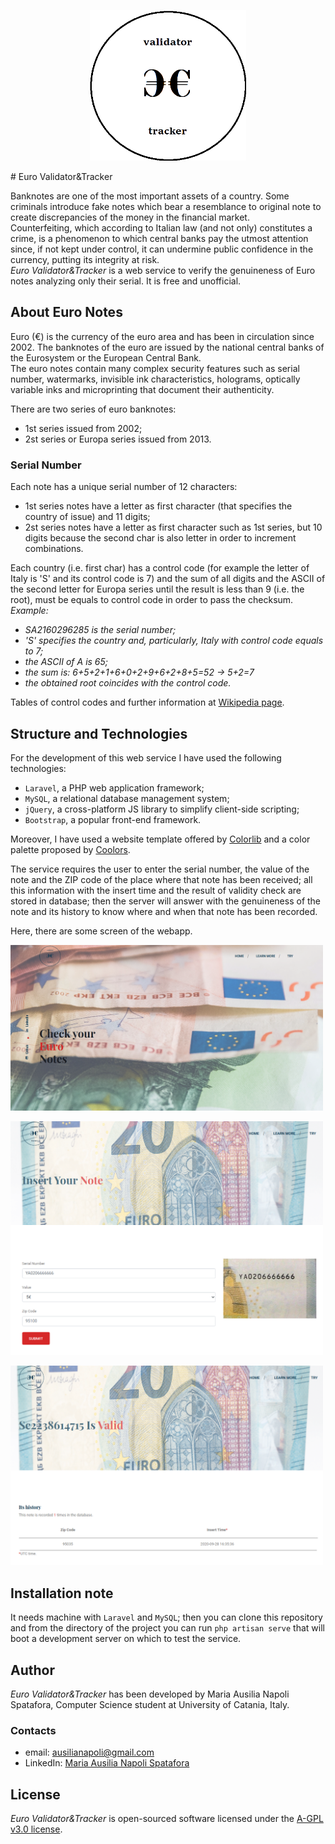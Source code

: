 <p align="center"><img src="images_README/logo_black.png" width="250"></p>
# Euro Validator&Tracker


Banknotes are one of the most important assets of a country. Some criminals introduce fake notes which bear a resemblance to original note to create discrepancies of the money in the financial market.  
Counterfeiting, which according to Italian law (and not only) constitutes a crime, is a phenomenon to which central banks pay the utmost attention since, if not kept under control, it can undermine public confidence in the currency, putting its integrity at risk.  
*Euro Validator&Tracker* is a web service to verify the genuineness of Euro notes analyzing only their serial. It is free and unofficial.  

## About Euro Notes

Euro (€) is the currency of the euro area and has been in circulation since 2002. The banknotes of the euro are issued by the national central banks of the Eurosystem or the European Central Bank.  
The euro notes contain many complex security features such as serial number, watermarks, invisible ink characteristics, holograms, optically variable inks and microprinting that document their authenticity.  

There are two series of euro banknotes:  
- 1st series issued from 2002;  
- 2st series or Europa series issued from 2013.

### Serial Number

Each note has a unique serial number of 12 characters:  
- 1st series notes have a letter as first character (that specifies the country of issue) and 11 digits;  
- 2st series notes have a letter as first character such as 1st series, but 10 digits because the second char is also letter in order to increment combinations.

Each country (i.e. first char) has a control code (for example the letter of Italy is 'S' and its control code is 7) and the sum of all digits and the ASCII of the second letter for Europa series until the result is less than 9 (i.e. the root), must be equals to control code in order to pass the checksum.  
*Example:*  
- *SA2160296285 is the serial number;*  
- *'S' specifies the country and, particularly, Italy with control code equals to 7;*  
- *the ASCII of A is 65;*  
- *the sum is: 6+5+2+1+6+0+2+9+6+2+8+5=52 -> 5+2=7*  
- *the obtained root coincides with the control code.*  

Tables of control codes and further information at [Wikipedia page](https://en.wikipedia.org/wiki/Euro_banknotes).  

## Structure and Technologies
    
For the development of this web service I have used the following technologies:  
- `Laravel`, a PHP web application framework;  
- `MySQL`, a relational database management system;  
- `jQuery`, a cross-platform JS library to simplify client-side scripting;  
- `Bootstrap`, a popular front-end framework.  

Moreover, I have used a website template offered by [Colorlib](https://colorlib.com/) and a color palette proposed by [Coolors](https://coolors.co/).  

The service requires the user to enter the serial number, the value of the note and the ZIP code of the place where that note has been received; all this information with the insert time and the result of validity check are stored in database; then the server will answer with the genuineness of the note and its history to know where and when that note has been recorded.  

Here, there are some screen of the webapp.
<p><img src="images_README/home.png" width="500"></p>
<p><img src="images_README/try.png" width="500"></p>
<p><img src="images_README/note.png" width="500"></p>

## Installation note

It needs machine with `Laravel` and `MySQL`; then you can clone this repository and from the directory of the project you can run `php artisan serve` that will boot a development server on which to test the service.

## Author

*Euro Validator&Tracker* has been developed by Maria Ausilia Napoli Spatafora, Computer Science student at University of Catania, Italy.
### Contacts
- email: [ausilianapoli@gmail.com](mailto:ausilianapoli@gmail.com)    
- LinkedIn: [Maria Ausilia Napoli Spatafora](https://www.linkedin.com/in/maria-ausilia-napoli-spatafora-b529b036/)

## License

*Euro Validator&Tracker* is open-sourced software licensed under the [A-GPL v3.0 license](https://www.gnu.org/licenses/agpl-3.0.html).
